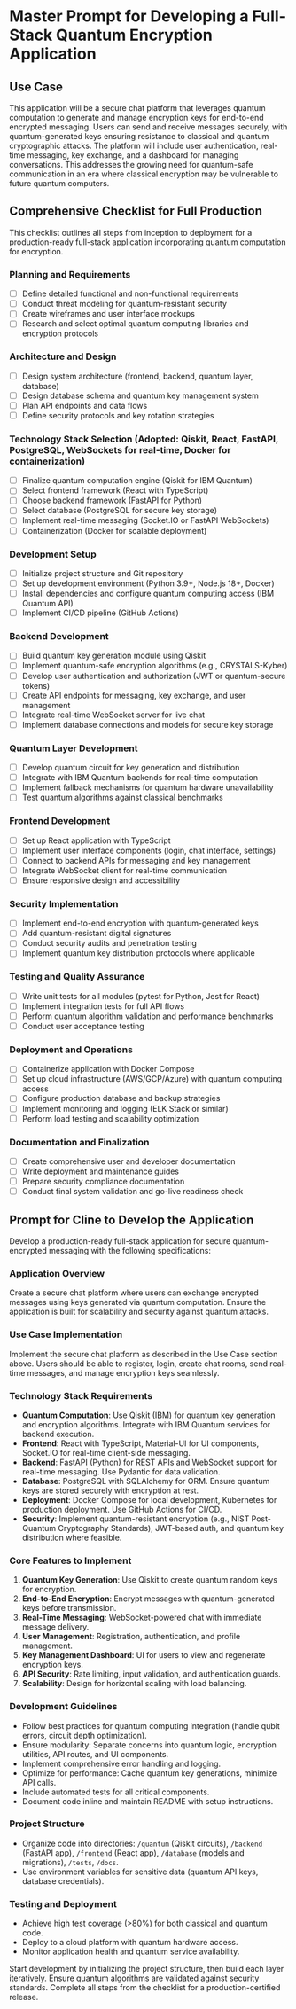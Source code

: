 # Master Prompt for Developing a Full-Stack Quantum Encryption Application

## Use Case
This application will be a secure chat platform that leverages quantum computation to generate and manage encryption keys for end-to-end encrypted messaging. Users can send and receive messages securely, with quantum-generated keys ensuring resistance to classical and quantum cryptographic attacks. The platform will include user authentication, real-time messaging, key exchange, and a dashboard for managing conversations. This addresses the growing need for quantum-safe communication in an era where classical encryption may be vulnerable to future quantum computers.

## Comprehensive Checklist for Full Production
This checklist outlines all steps from inception to deployment for a production-ready full-stack application incorporating quantum computation for encryption.

### Planning and Requirements
- [ ] Define detailed functional and non-functional requirements
- [ ] Conduct threat modeling for quantum-resistant security
- [ ] Create wireframes and user interface mockups
- [ ] Research and select optimal quantum computing libraries and encryption protocols

### Architecture and Design
- [ ] Design system architecture (frontend, backend, quantum layer, database)
- [ ] Design database schema and quantum key management system
- [ ] Plan API endpoints and data flows
- [ ] Define security protocols and key rotation strategies

### Technology Stack Selection (Adopted: Qiskit, React, FastAPI, PostgreSQL, WebSockets for real-time, Docker for containerization)
- [ ] Finalize quantum computation engine (Qiskit for IBM Quantum)
- [ ] Select frontend framework (React with TypeScript)
- [ ] Choose backend framework (FastAPI for Python)
- [ ] Select database (PostgreSQL for secure key storage)
- [ ] Implement real-time messaging (Socket.IO or FastAPI WebSockets)
- [ ] Containerization (Docker for scalable deployment)

### Development Setup
- [ ] Initialize project structure and Git repository
- [ ] Set up development environment (Python 3.9+, Node.js 18+, Docker)
- [ ] Install dependencies and configure quantum computing access (IBM Quantum API)
- [ ] Implement CI/CD pipeline (GitHub Actions)

### Backend Development
- [ ] Build quantum key generation module using Qiskit
- [ ] Implement quantum-safe encryption algorithms (e.g., CRYSTALS-Kyber)
- [ ] Develop user authentication and authorization (JWT or quantum-secure tokens)
- [ ] Create API endpoints for messaging, key exchange, and user management
- [ ] Integrate real-time WebSocket server for live chat
- [ ] Implement database connections and models for secure key storage

### Quantum Layer Development
- [ ] Develop quantum circuit for key generation and distribution
- [ ] Integrate with IBM Quantum backends for real-time computation
- [ ] Implement fallback mechanisms for quantum hardware unavailability
- [ ] Test quantum algorithms against classical benchmarks

### Frontend Development
- [ ] Set up React application with TypeScript
- [ ] Implement user interface components (login, chat interface, settings)
- [ ] Connect to backend APIs for messaging and key management
- [ ] Integrate WebSocket client for real-time communication
- [ ] Ensure responsive design and accessibility

### Security Implementation
- [ ] Implement end-to-end encryption with quantum-generated keys
- [ ] Add quantum-resistant digital signatures
- [ ] Conduct security audits and penetration testing
- [ ] Implement quantum key distribution protocols where applicable

### Testing and Quality Assurance
- [ ] Write unit tests for all modules (pytest for Python, Jest for React)
- [ ] Implement integration tests for full API flows
- [ ] Perform quantum algorithm validation and performance benchmarks
- [ ] Conduct user acceptance testing

### Deployment and Operations
- [ ] Containerize application with Docker Compose
- [ ] Set up cloud infrastructure (AWS/GCP/Azure) with quantum computing access
- [ ] Configure production database and backup strategies
- [ ] Implement monitoring and logging (ELK Stack or similar)
- [ ] Perform load testing and scalability optimization

### Documentation and Finalization
- [ ] Create comprehensive user and developer documentation
- [ ] Write deployment and maintenance guides
- [ ] Prepare security compliance documentation
- [ ] Conduct final system validation and go-live readiness check

## Prompt for Cline to Develop the Application
Develop a production-ready full-stack application for secure quantum-encrypted messaging with the following specifications:

### Application Overview
Create a secure chat platform where users can exchange encrypted messages using keys generated via quantum computation. Ensure the application is built for scalability and security against quantum attacks.

### Use Case Implementation
Implement the secure chat platform as described in the Use Case section above. Users should be able to register, login, create chat rooms, send real-time messages, and manage encryption keys seamlessly.

### Technology Stack Requirements
- **Quantum Computation**: Use Qiskit (IBM) for quantum key generation and encryption algorithms. Integrate with IBM Quantum services for backend execution.
- **Frontend**: React with TypeScript, Material-UI for UI components, Socket.IO for real-time client-side messaging.
- **Backend**: FastAPI (Python) for REST APIs and WebSocket support for real-time messaging. Use Pydantic for data validation.
- **Database**: PostgreSQL with SQLAlchemy for ORM. Ensure quantum keys are stored securely with encryption at rest.
- **Deployment**: Docker Compose for local development, Kubernetes for production deployment. Use GitHub Actions for CI/CD.
- **Security**: Implement quantum-resistant encryption (e.g., NIST Post-Quantum Cryptography Standards), JWT-based auth, and quantum key distribution where feasible.

### Core Features to Implement
1. **Quantum Key Generation**: Use Qiskit to create quantum random keys for encryption.
2. **End-to-End Encryption**: Encrypt messages with quantum-generated keys before transmission.
3. **Real-Time Messaging**: WebSocket-powered chat with immediate message delivery.
4. **User Management**: Registration, authentication, and profile management.
5. **Key Management Dashboard**: UI for users to view and regenerate encryption keys.
6. **API Security**: Rate limiting, input validation, and authentication guards.
7. **Scalability**: Design for horizontal scaling with load balancing.

### Development Guidelines
- Follow best practices for quantum computing integration (handle qubit errors, circuit depth optimization).
- Ensure modularity: Separate concerns into quantum logic, encryption utilities, API routes, and UI components.
- Implement comprehensive error handling and logging.
- Optimize for performance: Cache quantum key generations, minimize API calls.
- Include automated tests for all critical components.
- Document code inline and maintain README with setup instructions.

### Project Structure
- Organize code into directories: `/quantum` (Qiskit circuits), `/backend` (FastAPI app), `/frontend` (React app), `/database` (models and migrations), `/tests`, `/docs`.
- Use environment variables for sensitive data (quantum API keys, database credentials).

### Testing and Deployment
- Achieve high test coverage (>80%) for both classical and quantum code.
- Deploy to a cloud platform with quantum hardware access.
- Monitor application health and quantum service availability.

Start development by initializing the project structure, then build each layer iteratively. Ensure quantum algorithms are validated against security standards. Complete all steps from the checklist for a production-certified release.
